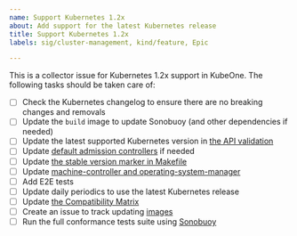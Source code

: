 ```yaml
---
name: Support Kubernetes 1.2x
about: Add support for the latest Kubernetes release
title: Support Kubernetes 1.2x
labels: sig/cluster-management, kind/feature, Epic

---
```


<!--
Update default admission controllers if needed:
To find out what admission controllers are enabled by default, you can run
kube-apiserver --help and search for the --enable-admission-plugins flag.
The easiest way to run kube-apiserver is using Docker such as:
docker run --rm registry.k8s.io/kube-apiserver:v1.2x.0 kube-apiserver -h
-->

This is a collector issue for Kubernetes 1.2x support in KubeOne. The following tasks should be taken care of:

* [ ] Check the Kubernetes changelog to ensure there are no breaking changes and removals
* [ ] Update the `build` image to update Sonobuoy (and other dependencies if needed)
* [ ] Update the latest supported Kubernetes version in [the API validation](https://github.com/kubermatic/kubeone/blob/main/pkg/apis/kubeone/validation/validation.go#L40-L41) <!-- (link to the PR) -->
* [ ] Update [default admission controllers](https://github.com/kubermatic/kubeone/blob/main/pkg/kubeflags/data.go) if needed <!-- (link to the PR) -->
* [ ] Update [the stable version marker in Makefile](https://github.com/kubermatic/kubeone/blob/5273f9a372736569c6b09b38f2959019d29e4d6a/Makefile#L24) <!-- (link to the PR) -->
* [ ] Update [machine-controller and operating-system-manager](https://github.com/kubermatic/kubeone/blob/a5c3a14725bf135cb2682c4ec96d5872b165b98f/pkg/templates/images/images.go#L222-L224) <!-- (link to the PR) -->
* [ ] Add E2E tests <!-- (link to the PR) -->
* [ ] Update daily periodics to use the latest Kubernetes release
* [ ] Update [the Compatibility Matrix](https://docs.kubermatic.com/kubeone/main/architecture/compatibility/supported-versions/) <!-- (link to the PR) -->
* [ ] Create an issue to track updating [images](https://github.com/kubermatic/kubeone/blob/main/pkg/templates/images/images.go) <!-- link to the issue -->
* [ ] Run the full conformance tests suite using [Sonobuoy](https://github.com/vmware-tanzu/sonobuoy)

<!--
**Action items:**

* [ ] insert any action items here
-->
